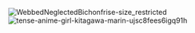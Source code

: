 ![WebbedNeglectedBichonfrise-size_restricted](https://user-images.githubusercontent.com/82430690/226183750-ebdf7b2a-be95-447e-b767-690e5f0cd4a4.gif)
![tense-anime-girl-kitagawa-marin-ujsc8fees6igq91h](https://user-images.githubusercontent.com/82430690/226183821-c947edb6-91a0-4579-b5d1-354a638ac939.gif)
